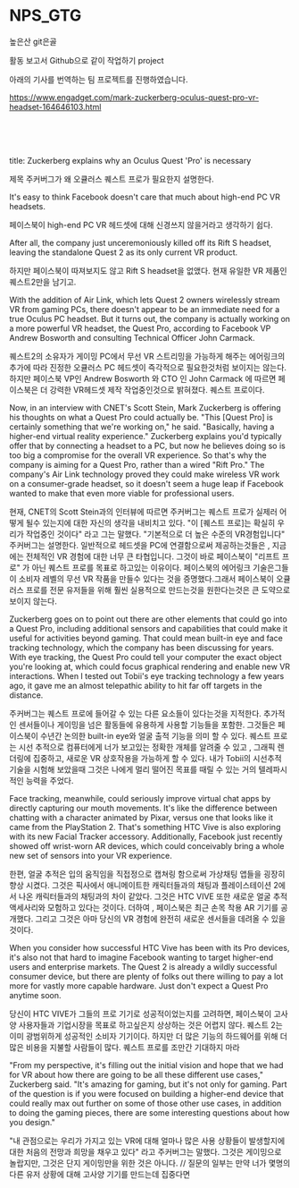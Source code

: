 # NPS_GTG

높은산 git은골

활동 보고서 Github으로 같이 작업하기 project

아래의 기사를 번역하는 팀 프로젝트를 진행하였습니다.

https://www.engadget.com/mark-zuckerberg-oculus-quest-pro-vr-headset-164646103.html
 
 <br>
 <br>
 <br>
  
  

title: Zuckerberg explains why an Oculus Quest 'Pro' is necessary

제목 주커버그가 왜 오큘러스 퀘스트 프로가 필요한지 설명한다.

It's easy to think Facebook doesn't care that much about high-end PC VR headsets.

페이스북이 high-end PC VR 헤드셋에 대해 신경쓰지 않을거라고 생각하기 쉽다.


After all, the company just unceremoniously killed off its Rift S headset, leaving the standalone Quest 2 as its only current VR product.

하지만 페이스북이 따져보지도 않고 Rift S headset을 없앴다. 현재 유일한 VR 제품인 퀘스트2만을 남기고.

With the addition of Air Link, which lets Quest 2 owners wirelessly stream VR from gaming PCs, there doesn't appear to be an immediate need for a true Oculus PC headset. But it turns out, the company is actually working on a more powerful VR headset, the Quest Pro, according to Facebook VP Andrew Bosworth and consulting Technical Officer John Carmack. 

퀘스트2의 소유자가 게이밍 PC에서 무선 VR 스트리밍을 가능하게 해주는 에어링크의 추가에 따라 진정한 오큘러스 PC 헤드셋이 즉각적으로 필요한것처럼 보이지는 않는다. 하지만  페이스북 VP인  Andrew Bosworth 와 CTO 인 John Carmack 에 따르면 페이스북은 더 강력한 VR헤드셋 제작 작업중인것으로 밝혀졌다. 퀘스트 프로이다.

Now, in an interview with CNET's Scott Stein, Mark Zuckerberg is offering his thoughts on what a Quest Pro could actually be. "This [Quest Pro] is certainly something that we're working on," he said. "Basically, having a higher-end virtual reality experience." Zuckerberg explains you'd typically offer that by connecting a headset to a PC, but now he believes doing so is too big a compromise for the overall VR experience. So that's why the company is aiming for a Quest Pro, rather than a wired "Rift Pro." The company's Air Link technology proved they could make wireless VR work on a consumer-grade headset, so it doesn't seem a huge leap if Facebook wanted to make that even more viable for professional users. 

현재, CNET의 Scott Stein과의 인터뷰에 따르면 주커버그는 퀘스트 프로가 실제러 어떻게 될수 있는지에 대한 자신의 생각을 내비치고 있다. "이 [퀘스트 프로]는  확실히 우리가 작업중인 것이다" 라고 그는 말했다. "기본적으로 더 높은 수준의 VR경험입니다" 주커버그는 설명한다.  일반적으로 헤드셋을 PC에 연결함으로써 제공하는것들은 , 지금에는 전체적인 VR 경험에 대한 너무 큰 타협입니다. 그것이 바로 페이스북이 "리프트 프로" 가 아닌 퀘스트 프로를 목표로 하고있는 이유이다. 페이스북의 에어링크 기술은그들이 소비자 레벨의 무선 VR 작품을 만들수 있다는 것을 증명했다.그래서 페이스북이 오큘러스 프로를 전문 유저들을 위해 훨씬 실용적으로 만드는것을 원한다는것은 큰 도약으로 보이지 않는다. 

Zuckerberg goes on to point out there are other elements that could go into a Quest Pro, including additional sensors and capabilities that could make it useful for activities beyond gaming. That could mean built-in eye and face tracking technology, which the company has been discussing for years. With eye tracking, the Quest Pro could tell your computer the exact object you're looking at, which could focus graphical rendering and enable new VR interactions. When I tested out Tobii's eye tracking technology a few years ago, it gave me an almost telepathic ability to hit far off targets in the distance.

주커버그는 퀘스트 프로에 들어갈 수 있는 다른 요소들이 있다는것을 지적한다. 추가적인 센서들이나 게이밍을 넘은 활동들에 유용하게 사용할 기능들을 포함한. 그것들은 페이스북이 수년간 논의한 built-in eye와 얼굴 출적 기능을 의미 할 수 있다. 퀘스트 프로는 시선 추적으로 컴퓨터에게 너가 보고있는 정확한 개체를 알려줄 수 있고 , 그래픽 렌더링에 집중하고, 새로운 VR 상호작용을 가능하게 할 수 있다. 내가 Tobii의 시선추적 기술을 시험해 보았을때 그것은 나에게 멀리 떨어진 목표를 때릴 수 있는 거의 텔레파시적인 능력을 주었다.

Face tracking, meanwhile, could seriously improve virtual chat apps by directly capturing our mouth movements. It's like the difference between chatting with a character animated by Pixar, versus one that looks like it came from the PlayStation 2. That's something HTC Vive is also exploring with its new Facial Tracker accessory. Additionally, Facebook just recently showed off wrist-worn AR devices, which could conceivably bring a whole new set of sensors into your VR experience.

한편, 얼굴 추적은 입의 움직임을 직접정으로 캡쳐링 함으로써 가상채팅 앱들을 굉장히 향상 시켰다.  그것은 픽사에서 애니메이트한 캐릭터들과의 채팅과 플레이스테이션 2에서 나온 캐릭터들과의 채팅과의 차이 같았다. 그것은 HTC VIVE 또한 새로운 얼굴 추적 액세사리와 모험하고 있다는 것이다. 더하여 , 페이스북은 최근  손목 착용 AR 기기를 공개했다. 그리고 그것은 아마 당신의 VR 경험에 완전히 새로운 센서들을 데려올 수 있을 것이다. 


When you consider how successful HTC Vive has been with its Pro devices, it's also not that hard to imagine Facebook wanting to target higher-end users and enterprise markets. The Quest 2 is already a wildly successful consumer device, but there are plenty of folks out there willing to pay a lot more for vastly more capable hardware. Just don't expect a Quest Pro anytime soon.

당신이 HTC VIVE가 그들의 프로 기기로 성공적이었는지를 고려하면, 페이스북이 고사양 사용자들과 기업시장을 목표로 하고싶은지 상상하는 것은 어렵지 않다. 퀘스트 2는 이미 광범위하게 성공적인 소비자 기기이다. 하지만 더 많은 기능의 하드웨어를 위해 더 많은 비용을 지불할 사람들이 많다.  퀘스트 프로를 조만간 기대하지 마라

"From my perspective, it's filling out the initial vision and hope that we had for VR about how there are going to be all these different use cases," Zuckerberg said. "It's amazing for gaming, but it's not only for gaming. Part of the question is if you were focused on building a higher-end device that could really max out further on some of those other use cases, in addition to doing the gaming pieces, there are some interesting questions about how you design."

"내 관점으로는 우리가 가지고 있는 VR에 대해 얼마나 많은 사용 상황들이 발생할지에 대한 처음의 전망과 희망을 채우고 있다" 라고 주커버그는 말했다. 그것은 게이밍으로 놀랍지만, 그것은 단지 게이밍만을 위한 것은 아니다.  // 질문의 일부는 만약 너가 몇명의 다른 유저 상황에 대해  고사양 기기를 만드는데 집중다면 

